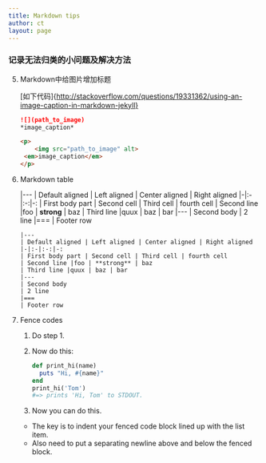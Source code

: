```yaml
---
title: Markdown tips
author: ct
layout: page
---
```



### 记录无法归类的小问题及解决方法

5. Markdown中给图片增加标题

   [如下代码]{http://stackoverflow.com/questions/19331362/using-an-image-caption-in-markdown-jekyll}

   ```markdown
   ![](path_to_image)
   *image_caption*
   ```
   
   ```html
   <p>
       <img src="path_to_image" alt>
   	<em>image_caption</em>
   </p>
   ```

6. Markdown table
 
   |---
   | Default aligned | Left aligned | Center aligned | Right aligned
   |-|:-|:-:|-:
   | First body part | Second cell | Third cell | fourth cell
   | Second line |foo | **strong** | baz
   | Third line |quux | baz | bar
   |---
   | Second body
   | 2 line
   |===
   | Footer row
   
   ```
   |---
   | Default aligned | Left aligned | Center aligned | Right aligned
   |-|:-|:-:|-:
   | First body part | Second cell | Third cell | fourth cell
   | Second line |foo | **strong** | baz
   | Third line |quux | baz | bar
   |---
   | Second body
   | 2 line
   |===
   | Footer row
   ```

7. Fence codes

   1. Do step 1.
   2. Now do this:
       
      ```ruby
      def print_hi(name)
        puts "Hi, #{name}"
      end
      print_hi('Tom')
      #=> prints 'Hi, Tom' to STDOUT.
      ```
           
   3. Now you can do this.
   
    * The key is to indent your fenced code block lined up with the list item.
    * Also need to put a separating newline above and below the fenced block.

